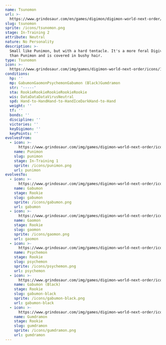 ```yaml
---
name: Tsunomon
url: >-
  https://www.grindosaur.com/en/games/digimon/digimon-world-next-order/digimon/13-tsunomon
slug: tsunomon
sprite: /icons/tsunomon.png
stage: In-Training 2
attribute: Neutral
nature: No Personality
description: >-
  Small like Punimon, but with a hard tentacle. It's a more feral Digivolution
  than Punimon and is covered in bushy hair.
type: Tsunomon
icon: >-
  https://www.grindosaur.com/img/games/digimon-world-next-order/icons/13-tsunomon-icon.png
conditions:
  hp: ''
  mp: GabumonGaomonPsychemonGabumon (Black)Gumdramon
  str: '-----'
  sta: RookieRookieRookieRookieRookie
  wis: DataDataDataVirusNeutral
  spd: Hand-to-HandHand-to-HandIceDarkHand-to-Hand
  weight: ''
  tf: ''
  bonds: ''
  discipline: ''
  victories: ''
  keyDigimon: ''
  keyPoints: ''
evolvesFrom:
  - icon: >-
      https://www.grindosaur.com/img/games/digimon-world-next-order/icons/2-punimon-icon-small.png
    name: Punimon
    slug: punimon
    stage: In-Training 1
    sprite: /icons/punimon.png
    url: punimon
evolvesTo:
  - icon: >-
      https://www.grindosaur.com/img/games/digimon-world-next-order/icons/24-gabumon-icon-small.png
    name: Gabumon
    stage: Rookie
    slug: gabumon
    sprite: /icons/gabumon.png
    url: gabumon
  - icon: >-
      https://www.grindosaur.com/img/games/digimon-world-next-order/icons/37-gaomon-icon-small.png
    name: Gaomon
    stage: Rookie
    slug: gaomon
    sprite: /icons/gaomon.png
    url: gaomon
  - icon: >-
      https://www.grindosaur.com/img/games/digimon-world-next-order/icons/48-psychemon-icon-small.png
    name: Psychemon
    stage: Rookie
    slug: psychemon
    sprite: /icons/psychemon.png
    url: psychemon
  - icon: >-
      https://www.grindosaur.com/img/games/digimon-world-next-order/icons/47-gabumon-black-icon-small.png
    name: Gabumon (Black)
    stage: Rookie
    slug: gabumon-black
    sprite: /icons/gabumon-black.png
    url: gabumon-black
  - icon: >-
      https://www.grindosaur.com/img/games/digimon-world-next-order/icons/57-gumdramon-icon-small.png
    name: Gumdramon
    stage: Rookie
    slug: gumdramon
    sprite: /icons/gumdramon.png
    url: gumdramon
---
```


